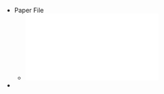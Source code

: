 - Paper File
	- ![The Serverless Computing Survey A Technical Primer for Design Architecture.pdf](../assets/The_Serverless_Computing_Survey_A_Technical_Primer_for_Design_Architecture_1669564842293_0.pdf)
-